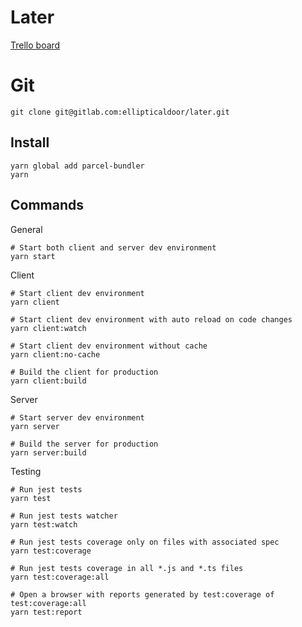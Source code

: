 # Later

[Trello board](https://trello.com/b/chkA7VcK/later-game)

# Git
``` shell
git clone git@gitlab.com:ellipticaldoor/later.git
```

## Install

``` shell
yarn global add parcel-bundler
yarn
```

## Commands

General
``` shell
# Start both client and server dev environment
yarn start
```

Client
``` shell
# Start client dev environment
yarn client

# Start client dev environment with auto reload on code changes
yarn client:watch

# Start client dev environment without cache
yarn client:no-cache

# Build the client for production
yarn client:build
```

Server
``` shell
# Start server dev environment
yarn server

# Build the server for production
yarn server:build
```

Testing
``` shell
# Run jest tests
yarn test

# Run jest tests watcher
yarn test:watch

# Run jest tests coverage only on files with associated spec
yarn test:coverage

# Run jest tests coverage in all *.js and *.ts files
yarn test:coverage:all

# Open a browser with reports generated by test:coverage of test:coverage:all
yarn test:report
```
